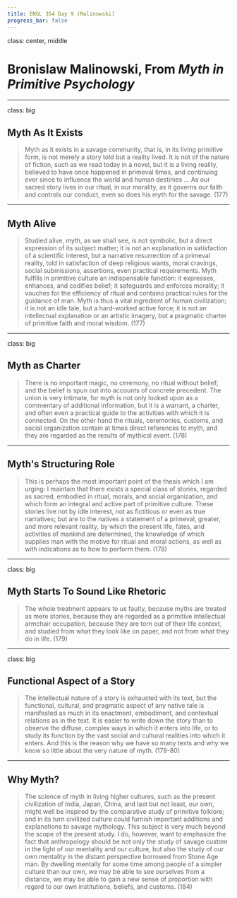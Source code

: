 ```yaml
---
title: ENGL 354 Day 9 (Malinowski)
progress_bar: false
---
```

class: center, middle

# Bronislaw Malinowski, From *Myth in Primitive Psychology*
---
class: big
## Myth As It Exists

> Myth as it exists in a savage community, that is, in its living primitive form, is not merely a story told but a reality lived. It is not of the nature of fiction, such as we read today in a novel, but it is a living reality, believed to have once happened in primeval times, and continuing ever since to influence the world and human destinies … As our sacred story lives in our ritual, in our morality, as it governs our faith and controls our conduct, even so does his myth for the savage. (177)
---
## Myth Alive

> Studied alive, myth, as we shall see, is not symbolic, but a direct expression of its subject matter; it is not an explanation in satisfaction of a scientific interest, but a narrative resurrection of a primeval reality, told in satisfaction of deep religious wants, moral cravings, social submissions, assertions, even practical requirements. Myth fulfills in primitive culture an indispensable function: it expresses, enhances, and codifies belief; it safeguards and enforces morality; it vouches for the efficiency of ritual and contains practical rules for the guidance of man. Myth is thus a vital ingredient of human civilization; it is not an idle tale, but a hard-worked active force; it is not an intellectual explanation or an artistic imagery, but a pragmatic charter of primitive faith and moral wisdom. (177)
---
class: big
## Myth as Charter

> There is no important magic, no ceremony, no ritual without belief; and the belief is spun out into accounts of concrete precedent. The union is very intimate, for myth is not only looked upon as a commentary of additional information, but it is a warrant, a charter, and often even a practical guide to the activities with which it is connected. On the other hand the rituals, ceremonies, customs, and social organization contain at times direct references to myth, and they are regarded as the results of mythical event. (178)
---
## Myth's Structuring Role

> This is perhaps the most important point of the thesis which I am urging: I maintain that there exists a special class of stories, regarded as sacred, embodied in ritual, morals, and social organization, and which form an integral and active part of primitive culture. These stories live not by idle interest, not as fictitious or even as true narratives; but are to the natives a statement of a primeval, greater, and more relevant reality, by which the present life, fates, and activities of mankind are determined, the knowledge of which supplies man with the motive for ritual and moral actions, as well as with indications as to how to perform them. (178)
---
class: big
## Myth Starts To Sound Like Rhetoric

> The whole treatment appears to us faulty, because myths are treated as mere stories, because they are regarded as a primitive intellectual armchair occupation, because they are torn out of their life context, and studied from what they look like on paper, and not from what they do in life. (179)
---
class: big
## Functional Aspect of a Story

> The intellectual nature of a story is exhausted with its text, but the functional, cultural, and pragmatic aspect of any native tale is manifested as much in its enactment, embodiment, and contextual relations as in the text. It is easier to write down the story than to observe the diffuse, complex ways in which it enters into life, or to study its function by the vast social and cultural realities into which it enters. And this is the reason why we have so many texts and why we know so little about the very nature of myth. (179-80)
---
## Why Myth?

> The science of myth in living higher cultures, such as the present civilization of India, Japan, China, and last but not least, our own, might well be inspired by the comparative study of primitive folklore; and in its turn civilized culture could furnish important additions and explanations to savage mythology. This subject is very much beyond the scope of the present study. I do, however, want to emphasize the fact that anthropology should be not only the study of savage custom in the light of our mentality and our culture, but also the study of our own mentality in the distant perspective borrowed from Stone Age man. By dwelling mentally for some time among people of a simpler culture than our own, we may be able to see ourselves from a distance, we may be able to gain a new sense of proportion with regard to our own institutions, beliefs, and customs. (184)
